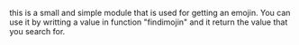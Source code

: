 this is a small and simple module that is used for getting an emojin. You can use it by writting a value in function "findimojin" and it return the value that you search for.

